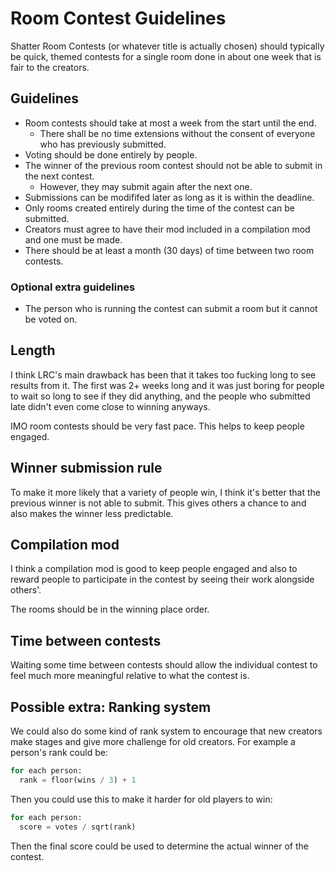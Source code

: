 # Room Contest Guidelines

Shatter Room Contests (or whatever title is actually chosen) should typically be quick, themed contests for a single room done in about one week that is fair to the creators.

## Guidelines

* Room contests should take at most a week from the start until the end.
  * There shall be no time extensions without the consent of everyone who has previously submitted.
* Voting should be done entirely by people.
* The winner of the previous room contest should not be able to submit in the next contest.
  * However, they may submit again after the next one.
* Submissions can be modififed later as long as it is within the deadline.
* Only rooms created entirely during the time of the contest can be submitted.
* Creators must agree to have their mod included in a compilation mod and one must be made.
* There should be at least a month (30 days) of time between two room contests.

### Optional extra guidelines

* The person who is running the contest can submit a room but it cannot be voted on.

## Length

I think LRC's main drawback has been that it takes too fucking long to see results from it. The first was 2+ weeks long and it was just boring for people to wait so long to see if they did anything, and the people who submitted late didn't even come close to winning anyways.

IMO room contests should be very fast pace. This helps to keep people engaged.

## Winner submission rule

To make it more likely that a variety of people win, I think it's better that the previous winner is not able to submit. This gives others a chance to and also makes the winner less predictable.

## Compilation mod

I think a compilation mod is good to keep people engaged and also to reward people to participate in the contest by seeing their work alongside others'.

The rooms should be in the winning place order.

## Time between contests

Waiting some time between contests should allow the individual contest to feel much more meaningful relative to what the contest is.

## Possible extra: Ranking system

We could also do some kind of rank system to encourage that new creators make stages and give more challenge for old creators. For example a person's rank could be:

```py
for each person:
  rank = floor(wins / 3) + 1
```

Then you could use this to make it harder for old players to win:

```py
for each person:
  score = votes / sqrt(rank)
```

Then the final score could be used to determine the actual winner of the contest.

